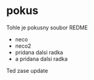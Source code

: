 # pokus
Tohle je pokusny soubor REDME
- neco
- neco2
- pridana dalsi radka
- a pridana dalsi radka

Ted zase update
